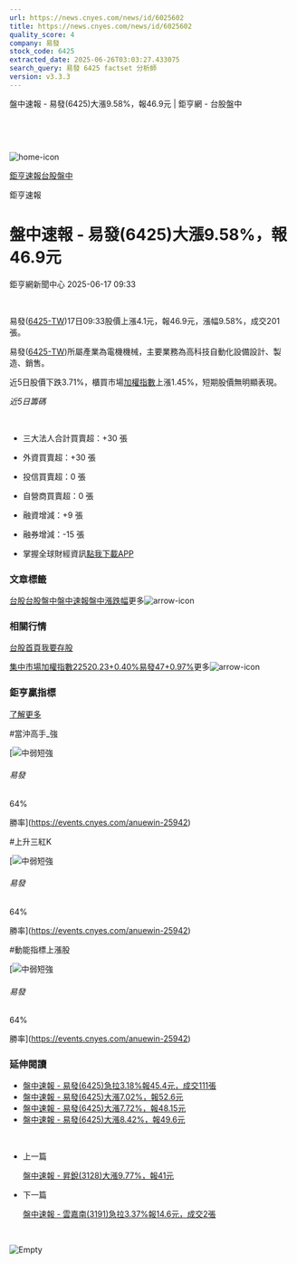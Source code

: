 ```yaml
---
url: https://news.cnyes.com/news/id/6025602
title: https://news.cnyes.com/news/id/6025602
quality_score: 4
company: 易發
stock_code: 6425
extracted_date: 2025-06-26T03:03:27.433075
search_query: 易發 6425 factset 分析師
version: v3.3.3
---
```


盤中速報 - 易發(6425)大漲9.58%，報46.9元 | 鉅亨網 - 台股盤中

‌

‌

![home-icon](/assets/icons/breadCrumb/symbol-icon-home.svg)

[鉅亨速報](/news/cat/anue_live)[台股盤中](/news/cat/tw_live)

鉅亨速報

# 盤中速報 - 易發(6425)大漲9.58%，報46.9元

鉅亨網新聞中心 2025-06-17 09:33

‌

易發([6425-TW](https://www.cnyes.com/twstock/6425))17日09:33股價上漲4.1元，報46.9元，漲幅9.58%，成交201張。

易發([6425-TW](https://www.cnyes.com/twstock/6425))所屬產業為電機機械，主要業務為高科技自動化設備設計、製造、銷售。

近5日股價下跌3.71%，櫃買市場[加權指數](https://invest.cnyes.com/index/TWS/TSE01)上漲1.45%，短期股價無明顯表現。

*近5日籌碼*

‌

* 三大法人合計買賣超：+30 張
* 外資買賣超：+30 張
* 投信買賣超：0 張
* 自營商買賣超：0 張
* 融資增減：+9 張
* 融券增減：-15 張

* 掌握全球財經資訊[點我下載APP](http://www.cnyes.com/app/?utm_source=mweb&utm_medium=HamMenuBanner&utm_campaign=fixed&utm_content=entr)

### 文章標籤

[台股](https://news.cnyes.com/tag/台股 "台股")[台股盤中](https://news.cnyes.com/tag/台股盤中 "台股盤中")[盤中速報](https://news.cnyes.com/tag/盤中速報 "盤中速報")[盤中漲跌幅](https://news.cnyes.com/tag/盤中漲跌幅 "盤中漲跌幅")更多![arrow-icon](/assets/icons/arrows/arrow-down.svg)

### 相關行情

[台股首頁](https://www.cnyes.com/twstock)[我要存股](https://supr.link/8OHaU)

[集中市場加權指數22520.23+0.40%](https://invest.cnyes.com/index/TWS/TSE01)[易發47+0.97%](https://www.cnyes.com/twstock/6425)更多![arrow-icon](/assets/icons/arrows/arrow-down.svg)

### 鉅亨贏指標

[了解更多](https://events.cnyes.com/anuewin-25942)

#當沖高手\_強

[![中弱短強](/assets/icons/win-indicator/short-to-long.svg)

###### 易發

64%

勝率](https://events.cnyes.com/anuewin-25942)

#上升三紅K

[![中弱短強](/assets/icons/win-indicator/short-to-long.svg)

###### 易發

64%

勝率](https://events.cnyes.com/anuewin-25942)

#動能指標上漲股

[![中弱短強](/assets/icons/win-indicator/short-to-long.svg)

###### 易發

64%

勝率](https://events.cnyes.com/anuewin-25942)

### 延伸閱讀

* [盤中速報 - 易發(6425)急拉3.18%報45.4元，成交111張](/news/id/6025565)
* [盤中速報 - 易發(6425)大漲7.02%，報52.6元](/news/id/5938890)
* [盤中速報 - 易發(6425)大漲7.72%，報48.15元](/news/id/5937641)
* [盤中速報 - 易發(6425)大漲8.42%，報49.6元](/news/id/5932692)

‌

* 上一篇

  [盤中速報 - 昇銳(3128)大漲9.77%，報41元](/news/id/6025855)
* 下一篇

  [盤中速報 - 雲嘉南(3191)急拉3.37%報14.6元，成交2張](/news/id/6024313)

‌

![Empty](/assets/icons/skeleton/empty-image.svg)

‌